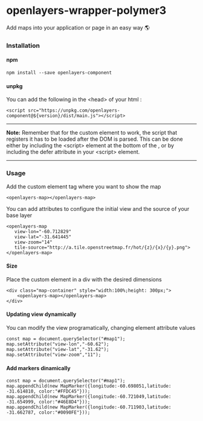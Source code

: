 # openlayers-wrapper-polymer3

Add maps into your application or page in an easy way  🌎

### Installation

#### npm 
```
npm install --save openlayers-component
```
 
#### unpkg
You can add the following in the \<head\> of your html :

```
<script src="https://unpkg.com/openlayers-component@${version}/dist/main.js"></script>
```

---
**Note:**
Remember that for the custom element to work, the script that registers it has to be loaded after the DOM is parsed. This can be done either by including the \<script> element at the bottom of the <body>, or by including the defer attribute in your \<script> element.

---


### Usage
Add the custom element tag where you want to show the map
```
<openlayers-map></openlayers-map>
```
  You can add attributes to configure the initial view and the source of your base layer
```
<openlayers-map
   view-lon="-60.712829"
   view-lat="-31.641445"
   view-zoom="14"
   tile-source="http://a.tile.openstreetmap.fr/hot/{z}/{x}/{y}.png">
</openlayers-map>
  ```


#### Size
Place the custom element in a div with the desired dimensions
```
<div class="map-container" style="width:100%;height: 300px;">
	<openlayers-map></openlayers-map>
</div>
```


#### Updating view dynamically
You can modify the view programatically, changing element attribute values
```
const map = document.querySelector("#map1");
map.setAttribute("view-lon","-60.62");
map.setAttribute("view-lat","-31.62");
map.setAttribute("view-zoom","11");
```


#### Add markers dinamically 
```
const map = document.querySelector("#map1");
map.appendChild(new MapMarker({longitude:-60.698051,latitude: -31.614810, color:"#FFDC45"}));
map.appendChild(new MapMarker({longitude:-60.721049,latitude: -31.654999, color:"#46E8D4"})); 
map.appendChild(new MapMarker({longitude:-60.711903,latitude: -31.662787, color:"#0090FE"}));
```
